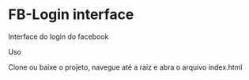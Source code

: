 ﻿# FB-Login interface
Interface do login do facebook

Uso

Clone ou baixe o projeto, navegue até a raiz e abra o arquivo index.html
